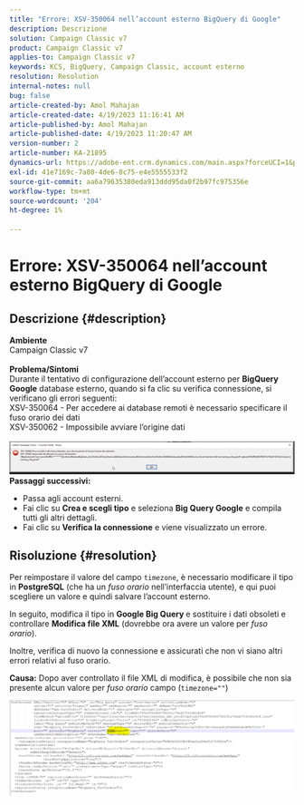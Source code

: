 ```yaml
---
title: "Errore: XSV-350064 nell’account esterno BigQuery di Google"
description: Descrizione
solution: Campaign Classic v7
product: Campaign Classic v7
applies-to: Campaign Classic v7
keywords: KCS, BigQuery, Campaign Classic, account esterno
resolution: Resolution
internal-notes: null
bug: false
article-created-by: Amol Mahajan
article-created-date: 4/19/2023 11:16:41 AM
article-published-by: Amol Mahajan
article-published-date: 4/19/2023 11:20:47 AM
version-number: 2
article-number: KA-21895
dynamics-url: https://adobe-ent.crm.dynamics.com/main.aspx?forceUCI=1&pagetype=entityrecord&etn=knowledgearticle&id=37f452a2-a3de-ed11-a7c7-6045bd0065b6
exl-id: 41e7169c-7a80-4de6-8c75-e4e5555533f2
source-git-commit: aa6a79635380eda913ddd95da0f2b97fc975356e
workflow-type: tm+mt
source-wordcount: '204'
ht-degree: 1%

---
```


# Errore: XSV-350064 nell’account esterno BigQuery di Google

## Descrizione {#description}

<b>Ambiente</b><br>Campaign Classic v7<br> <br><b>Problema/Sintomi</b><br>Durante il tentativo di configurazione dell’account esterno per <b>BigQuery Google</b> database esterno, quando si fa clic su verifica connessione, si verificano gli errori seguenti:
 <br>XSV-350064 - Per accedere ai database remoti è necessario specificare il fuso orario dei dati<br>XSV-350062 - Impossibile avviare l’origine dati<br> <br>![](assets/___4cf452a2-a3de-ed11-a7c7-6045bd0065b6___.png)<br>
<b>Passaggi successivi:</b>

- Passa agli account esterni.
- Fai clic su <b>Crea e scegli tipo</b> e seleziona <b>Big Query Google</b> e compila tutti gli altri dettagli.
- Fai clic su <b>Verifica la connessione</b> e viene visualizzato un errore.



## Risoluzione {#resolution}


Per reimpostare il valore del campo `timezone`, è necessario modificare il tipo in <b>PostgreSQL</b> (che ha un *fuso orario* nell’interfaccia utente), e qui puoi scegliere un valore e quindi salvare l’account esterno.

In seguito, modifica il tipo in <b>Google Big Query </b>e sostituire i dati obsoleti e controllare <b>Modifica file XML</b> (dovrebbe ora avere un valore per *fuso orario*).

Inoltre, verifica di nuovo la connessione e assicurati che non vi siano altri errori relativi al fuso orario.


<b>Causa:</b>
Dopo aver controllato il file XML di modifica, è possibile che non sia presente alcun valore per *fuso orario* campo (`timezone=""`)



![](assets/c4243b67-d0dd-ed11-a7c7-6045bd006c82.png)
